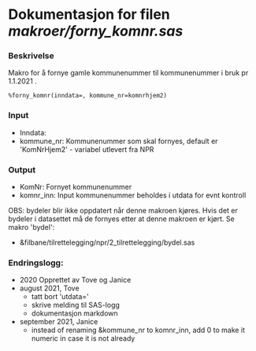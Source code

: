 
# Dokumentasjon for filen *makroer/forny_komnr.sas*

### Beskrivelse

Makro for å fornye gamle kommunenummer til kommunenummer i bruk pr 1.1.2021 .

```
%forny_komnr(inndata=, kommune_nr=komnrhjem2)
```

### Input 
- Inndata:
- kommune_nr:  Kommunenummer som skal fornyes, default er 'KomNrHjem2' - variabel utlevert fra NPR 

### Output 
- KomNr: Fornyet kommunenummer
- komnr_inn: Input kommunenummer beholdes i utdata for evnt kontroll

OBS: bydeler blir ikke oppdatert når denne makroen kjøres. 
Hvis det er bydeler i datasettet må de fornyes etter at denne makroen er kjørt. 
Se makro 'bydel': 
- &filbane/tilrettelegging/npr/2_tilrettelegging/bydel.sas

### Endringslogg:

- 2020 Opprettet av Tove og Janice
- august 2021, Tove
  - tatt bort 'utdata='
  - skrive melding til SAS-logg
  - dokumentasjon markdown
- september 2021, Janice
  - instead of renaming &kommune_nr to komnr_inn, add 0 to make it numeric in case it is not already

